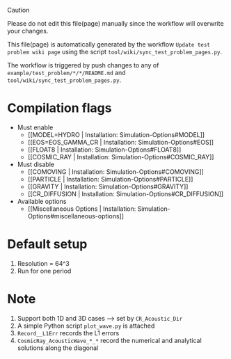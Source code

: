 > [!CAUTION]
> Please do not edit this file(page) manually since the workflow will overwrite your changes.
>
> This file(page) is automatically generated by the workflow `Update test problem wiki page` using the script `tool/wiki/sync_test_problem_pages.py`.
>
> The workflow is triggered by push changes to any of `example/test_problem/*/*/README.md` and `tool/wiki/sync_test_problem_pages.py`.


# Compilation flags
- Must enable
   - [[MODEL=HYDRO | Installation: Simulation-Options#MODEL]]
   - [[EOS=EOS_GAMMA_CR | Installation: Simulation-Options#EOS]]
   - [[FLOAT8 | Installation: Simulation-Options#FLOAT8]]
   - [[COSMIC_RAY | Installation: Simulation-Options#COSMIC_RAY]]
- Must disable
   - [[COMOVING | Installation: Simulation-Options#COMOVING]]
   - [[PARTICLE | Installation: Simulation-Options#PARTICLE]]
   - [[GRAVITY | Installation: Simulation-Options#GRAVITY]]
   - [[CR_DIFFUSION | Installation: Simulation-Options#CR_DIFFUSION]]
- Available options
   - [[Miscellaneous Options | Installation: Simulation-Options#miscellaneous-options]]


# Default setup
1. Resolution = 64^3
2. Run for one period


# Note
1. Support both 1D and 3D cases --> set by `CR_Acoustic_Dir`
2. A simple Python script `plot_wave.py` is attached
3. `Record__L1Err` records the L1 errors
4. `CosmicRay_AcousticWave_*_*` record the numerical and analytical solutions along the diagonal
